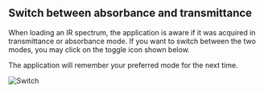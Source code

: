 ## Switch between absorbance and transmittance

When loading an IR spectrum, the application is aware if it was acquired in transmittance or absorbance mode. If you want to switch between the two modes, you may click on the toggle icon shown below. 

The application will remember your preferred mode for the next time.

![Switch](switch.gif)
